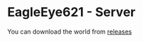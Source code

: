 # EagleEye621 - Server

You can download the world from [releases](https://github.com/EagleEye621-Server/releases)